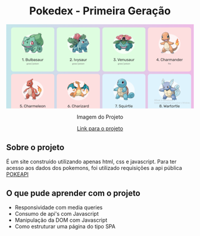 <h1 align="center"> Pokedex - Primeira Geração </h1>

<img src="./pokedex.jpg.png" align="center"/>

<p align="center"> Imagem do Projeto </p>
<p align="center"><a href="https://geovannecallegaro.github.io/pokedex-js/"> Link para o projeto </a></p>

##

<h2> Sobre o projeto </h2> 

<p> É um site construído utilizando apenas html, css e javascript. Para ter acesso aos dados dos pokemons, foi utilizado requisições a api pública <a href="https://pokeapi.co/">POKEAPI</a> </p>

##

<h2> O que pude aprender com o projeto </h2>

<ul>
    <li> Responsividade com media queries </li>
    <li> Consumo de api's com Javascript </li>
    <li> Manipulação da DOM com Javascript </li>
    <li> Como estruturar uma página do tipo SPA </li>
</ul>



